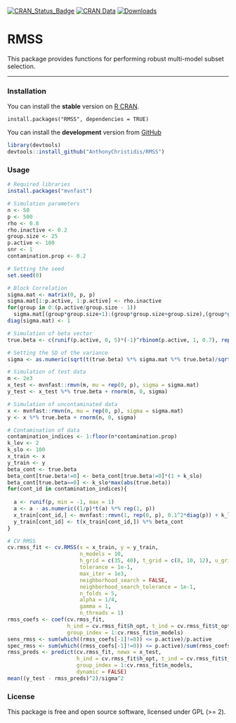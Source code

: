[![CRAN\_Status\_Badge](http://www.r-pkg.org/badges/version/RMSS)](https://cran.r-project.org/package=RMSS)
[![CRAN Data](https://www.r-pkg.org/badges/last-release/RMSS)](https://cran.r-project.org/package=RMSS) 
[![Downloads](http://cranlogs.r-pkg.org/badges/RMSS)](https://cran.r-project.org/package=RMSS)

RMSS
=====

This package provides functions for performing robust multi-model subset selection.

------------------------------------------------------------------------------------

### Installation

You can install the **stable** version on [R CRAN](https://cran.r-project.org/package=RMSS).

```{r installation, eval = FALSE}
install.packages("RMSS", dependencies = TRUE)
```

You can install the **development** version from [GitHub](https://github.com/AnthonyChristidis/RMSS)

``` r
library(devtools)
devtools::install_github("AnthonyChristidis/RMSS")
```

### Usage

``` r
# Required libraries
install.packages("mvnfast")

# Simulation parameters
n <- 50
p <- 500
rho <- 0.8
rho.inactive <- 0.2
group.size <- 25
p.active <- 100
snr <- 1
contamination.prop <- 0.2

# Setting the seed
set.seed(0)

# Block Correlation
sigma.mat <- matrix(0, p, p)
sigma.mat[1:p.active, 1:p.active] <- rho.inactive
for(group in 0:(p.active/group.size - 1))
  sigma.mat[(group*group.size+1):(group*group.size+group.size),(group*group.size+1):(group*group.size+group.size)] <- rho
diag(sigma.mat) <- 1

# Simulation of beta vector
true.beta <- c(runif(p.active, 0, 5)*(-1)^rbinom(p.active, 1, 0.7), rep(0, p - p.active))

# Setting the SD of the variance
sigma <- as.numeric(sqrt(t(true.beta) %*% sigma.mat %*% true.beta)/sqrt(snr))

# Simulation of test data
m <- 2e3
x_test <- mvnfast::rmvn(m, mu = rep(0, p), sigma = sigma.mat)
y_test <- x_test %*% true.beta + rnorm(m, 0, sigma)

# Simulation of uncontaminated data 
x <- mvnfast::rmvn(n, mu = rep(0, p), sigma = sigma.mat)
y <- x %*% true.beta + rnorm(n, 0, sigma)

# Contamination of data 
contamination_indices <- 1:floor(n*contamination.prop)
k_lev <- 2
k_slo <- 100
x_train <- x
y_train <- y
beta_cont <- true.beta
beta_cont[true.beta!=0] <- beta_cont[true.beta!=0]*(1 + k_slo)
beta_cont[true.beta==0] <- k_slo*max(abs(true.beta))
for(cont_id in contamination_indices){
  
  a <- runif(p, min = -1, max = 1)
  a <- a - as.numeric((1/p)*t(a) %*% rep(1, p))
  x_train[cont_id,] <- mvnfast::rmvn(1, rep(0, p), 0.1^2*diag(p)) + k_lev * a / as.numeric(sqrt(t(a) %*% solve(sigma.mat) %*% a))
  y_train[cont_id] <- t(x_train[cont_id,]) %*% beta_cont
}

# CV RMSS
cv.rmss_fit <- cv.RMSS(x = x_train, y = y_train,
                       n_models = 10,
                       h_grid = c(35, 40), t_grid = c(8, 10, 12), u_grid = c(1:10),
                       tolerance = 1e-1,
                       max_iter = 1e3,
                       neighborhood_search = FALSE,
                       neighborhood_search_tolerance = 1e-1,
                       n_folds = 5,
                       alpha = 1/4,
                       gamma = 1, 
                       n_threads = 1)
rmss_coefs <- coef(cv.rmss_fit, 
                   h_ind = cv.rmss_fit$h_opt, t_ind = cv.rmss_fit$t_opt, u_ind = cv.rmss_fit$u_opt,
                   group_index = 1:cv.rmss_fit$n_models)
sens_rmss <- sum(which((rmss_coefs[-1]!=0)) <= p.active)/p.active
spec_rmss <- sum(which((rmss_coefs[-1]!=0)) <= p.active)/sum(rmss_coefs[-1]!=0)
rmss_preds <- predict(cv.rmss_fit, newx = x_test,
                      h_ind = cv.rmss_fit$h_opt, t_ind = cv.rmss_fit$t_opt, u_ind = cv.rmss_fit$u_opt,
                      group_index = 1:cv.rmss_fit$n_models,
                      dynamic = FALSE)
mean((y_test - rmss_preds)^2)/sigma^2
```

### License

This package is free and open source software, licensed under GPL (&gt;= 2).
